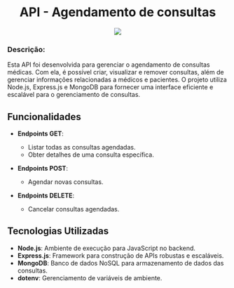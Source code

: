 <div align="center">

# API - Agendamento de consultas

<p align="center"><img src="http://img.shields.io/static/v1?label=STATUS&message=DESENVOLVIMENTO&color=GREEN&style=for-the-badge"/></p> 

</div>

### Descrição:

Esta API foi desenvolvida para gerenciar o agendamento de consultas médicas. Com ela, é possível criar, visualizar e remover consultas, além de gerenciar informações relacionadas a médicos e pacientes. O projeto utiliza Node.js, Express.js e MongoDB para fornecer uma interface eficiente e escalável para o gerenciamento de consultas.

## Funcionalidades

- **Endpoints GET**: 
  - Listar todas as consultas agendadas.
  - Obter detalhes de uma consulta específica.

- **Endpoints POST**:
  - Agendar novas consultas.

- **Endpoints DELETE**:
  - Cancelar consultas agendadas.
 
## Tecnologias Utilizadas

- **Node.js**: Ambiente de execução para JavaScript no backend.
- **Express.js**: Framework para construção de APIs robustas e escaláveis.
- **MongoDB**: Banco de dados NoSQL para armazenamento de dados das consultas.
- **dotenv**: Gerenciamento de variáveis de ambiente.

